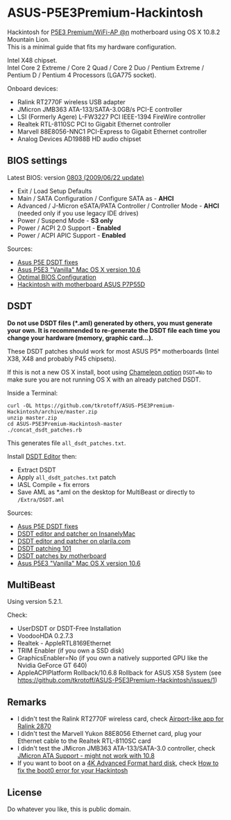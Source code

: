 # ASUS-P5E3Premium-Hackintosh

Hackintosh for [P5E3 Premium/WiFi-AP @n](http://www.asus.com/Motherboards/P5E3_PremiumWiFiAP_n) motherboard using OS X 10.8.2 Mountain Lion.  
This is a minimal guide that fits my hardware configuration.

Intel X48 chipset.  
Intel Core 2 Extreme / Core 2 Quad / Core 2 Duo / Pentium Extreme / Pentium D / Pentium 4 Processors (LGA775 socket).

Onboard devices:

- Ralink RT2770F wireless USB adapter
- JMicron JMB363 ATA-133/SATA-3.0GB/s PCI-E controller
- LSI (Formerly Agere) L-FW3227 PCI IEEE-1394 FireWire controller
- Realtek RTL-8110SC PCI to Gigabit Ethernet controller
- Marvell 88E8056-NNC1 PCI-Express to Gigabit Ethernet controller
- Analog Devices AD1988B HD audio chipset

## BIOS settings

Latest BIOS: version [0803 (2009/06/22 update)](http://www.asus.com/Motherboards/P5E3_PremiumWiFiAP_n#support_Download)

- Exit / Load Setup Defaults
- Main / SATA Configuration / Configure SATA as - **AHCI**
- Advanced / J-Micron eSATA/PATA Controller / Controller Mode - **AHCI** (needed only if you use legacy IDE drives)
- Power / Suspend Mode - **S3 only**
- Power / ACPI 2.0 Support - **Enabled**
- Power / ACPI APIC Support - **Enabled**

Sources:

- [Asus P5E DSDT fixes](http://www.insanelymac.com/forum/index.php?showtopic=199816)
- [Asus P5E3 "Vanilla" Mac OS X version 10.6](http://www.insanelymac.com/forum/index.php?showtopic=182580)
- [Optimal BIOS Configuration](http://lnx2mac.blogspot.com/2010/07/optimal-bios-configuration.html)
- [Hackintosh with motherboard ASUS P7P55D](http://flying-dog.blogspot.com/2011/04/hackintosh-part-2-build-and-install.html)

## DSDT

**Do not use DSDT files (*.aml) generated by others, you must generate your own.
It is recommended to re-generate the DSDT file each time you change your hardware (memory, graphic card...).**

These DSDT patches should work for most ASUS P5* motherboards (Intel X38, X48 and probably P45 chipsets).

If this is not a new OS X install, boot using [Chameleon option](http://forge.voodooprojects.org/p/chameleon/source/tree/HEAD/trunk/doc/BootHelp.txt)
`DSDT=No` to make sure you are not running OS X with an already patched DSDT.

Inside a Terminal:

```
curl -OL https://github.com/tkrotoff/ASUS-P5E3Premium-Hackintosh/archive/master.zip
unzip master.zip
cd ASUS-P5E3Premium-Hackintosh-master
./concat_dsdt_patches.rb
```

This generates file `all_dsdt_patches.txt`.

Install [DSDT Editor](http://www.insanelymac.com/forum/topic/223205-dsdt-editor-and-patcher/) then:

- Extract DSDT
- Apply `all_dsdt_patches.txt` patch
- IASL Compile + fix errors
- Save AML as *.aml on the desktop for MultiBeast or directly to `/Extra/DSDT.aml`

Sources:

- [Asus P5E DSDT fixes](http://www.insanelymac.com/forum/index.php?showtopic=199816)
- [DSDT editor and patcher on InsanelyMac](http://www.insanelymac.com/forum/topic/223205-dsdt-editor-and-patcher/)
- [DSDT editor and patcher on olarila.com](http://olarila.com/forum/viewtopic.php?f=7&t=62)
- [DSDT patching 101](http://olarila.com/forum/viewtopic.php?f=19&t=634)
- [DSDT patches by motherboard](http://olarila.com/forum/packs.php)
- [Asus P5E3 "Vanilla" Mac OS X version 10.6](http://www.insanelymac.com/forum/topic/182580-asus-p5e3-vanilla-mac-os-x-version-106/)

## MultiBeast

Using version 5.2.1.

Check:

- UserDSDT or DSDT-Free Installation
- VoodooHDA 0.2.7.3
- Realtek - AppleRTL8169Ethernet
- TRIM Enabler (if you own a SSD disk)
- GraphicsEnabler=No (if you own a natively supported GPU like the Nvidia GeForce GT 640)
- AppleACPIPlatform Rollback/10.6.8 Rollback for ASUS X58 System (see https://github.com/tkrotoff/ASUS-P5E3Premium-Hackintosh/issues/1)

## Remarks

- I didn't test the Ralink RT2770F wireless card, check [Airport-like app for Ralink 2870](http://www.insanelymac.com/forum/topic/168984-airport-like-app-for-ralink-2870/)
- I didn't test the Marvell Yukon 88E8056 Ethernet card, plug your Ethernet cable to the Realtek RTL-8110SC card
- I didn't test the JMicron JMB363 ATA-133/SATA-3.0 controller, check [JMicron ATA Support - might not work with 10.8](http://tonymacx86.blogspot.fr/2010/03/jmicron-ata-support.html)
- If you want to boot on a [4K Advanced Format hard disk](http://en.wikipedia.org/wiki/Advanced_Format), check [How to fix the boot0 error for your Hackintosh](http://www.macbreaker.com/2012/02/hackintosh-boot0-error.html)

## License

Do whatever you like, this is public domain.
